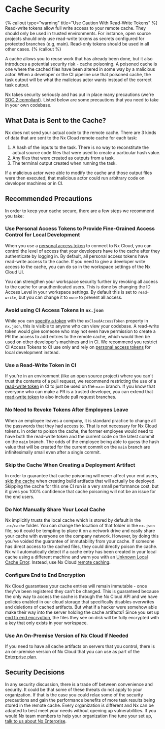 # Cache Security

{% callout type="warning" title="Use Caution With Read-Write Tokens" %}
Read-write tokens allow full write access to your remote cache. They should only be used in trusted environments. For instance, open source projects should only use read-write tokens as secrets configured for protected branches (e.g, main). Read-only tokens should be used in all other cases.
{% /callout %}

A cache allows you to reuse work that has already been done, but it also introduces a potential security risk - cache poisoning. A poisoned cache is one where the cached files have been altered in some way by a malicious actor. When a developer or the CI pipeline use that poisoned cache, the task output will be what the malicious actor wants instead of the correct task output.

Nx takes security seriously and has put in place many precautions (we're [SOC 2 compliant](https://security.nx.app)). Listed below are some precautions that you need to take in your own codebase.

## What Data is Sent to the Cache?

Nx does not send your actual code to the remote cache. There are 3 kinds of data that are sent to the Nx Cloud remote cache for each task:

1. A hash of the inputs to the task. There is no way to reconstitute the actual source code files that were used to create a particular hash value.
2. Any files that were created as outputs from a task.
3. The terminal output created when running the task.

If a malicious actor were able to modify the cache and those output files were then executed, that malicious actor could run arbitrary code on developer machines or in CI.

## Recommended Precautions

In order to keep your cache secure, there are a few steps we recommend you take:

### Use Personal Access Tokens to Provide Fine-Grained Access Control for Local Development

When you use a [personal access token](/ci/recipes/security/personal-access-tokens) to connect to Nx Cloud, you can control the level of access that your developers have to the cache after they authenticate by logging in. By default, all personal access tokens have read-write access to the cache. If you need to give a developer write access to the cache, you can do so in the workspace settings of the Nx Cloud UI.

You can strengthen your workspace security further by revoking all access to the cache for unauthenticated users. This is done by changing the ID Access Level in your workspace settings. By default this is set to `read-write`, but you can change it to `none` to prevent all access.

### Avoid using CI Access Tokens in `nx.json`

While you can [specify a token](/ci/recipes/security/access-tokens) with the `nxCloudAccessToken` property in `nx.json`, this is visible to anyone who can view your codebase. A read-write token would give someone who may not even have permission to create a PR the access to add entries to the remote cache, which would then be used on other developer's machines and in CI. We recommend you restrict CI Access Tokens to CI use only and rely on [personal access tokens](/ci/recipes/security/personal-access-tokens) for local development instead.

### Use a Read-Write Token in CI

If you're in an environment (like an open source project) where you can't trust the contents of a pull request, we recommend restricting the use of a [read-write token](/ci/recipes/security/access-tokens) in CI to just be used on the `main` branch. If you know that everyone who can make a PR is a trusted developer, you can extend that [read-write token](/ci/recipes/security/access-tokens) to also include pull request branches.

### No Need to Revoke Tokens After Employees Leave

When an employee leaves a company, it is standard practice to change all the passwords that they had access to. That is not necessary for Nx Cloud tokens. In order to poison the cache, the former employee would need to have both the read-write token and the current code on the latest commit on the `main` branch. The odds of the employee being able to guess the hash value that will be created for the current commit on the `main` branch are infinitesimally small even after a single commit.

### Skip the Cache When Creating a Deployment Artifact

In order to guarantee that cache poisoning will never affect your end users, [skip the cache](/recipes/running-tasks/skipping-cache) when creating build artifacts that will actually be deployed. Skipping the cache for this one CI run is a very small performance cost, but it gives you 100% confidence that cache poisoning will not be an issue for the end users.

### Do Not Manually Share Your Local Cache

Nx implicitly trusts the local cache which is stored by default in the `.nx/cache` folder. You can change the location of that folder in the `nx.json` file, so it could be tempting to place it on a network drive and easily share your cache with everyone on the company network. However, by doing this you've voided the guarantee of immutability from your cache. If someone has direct access to the cached files, they could directly poison the cache. Nx will automatically detect if a cache entry has been created in your local cache using a different machine and warn you with an [Unknown Local Cache Error](/troubleshooting/unknown-local-cache). Instead, use Nx Cloud [remote caching](/ci/features/remote-cache).

### Configure End to End Encryption

Nx Cloud guarantees your cache entries will remain immutable - once they've been registered they can't be changed. This is guaranteed because the only way to access the cache is through the Nx Cloud API and we have policies enabled in our cloud storage that specifically disables overwrites and deletions of cached artifacts. But what if a hacker were somehow able make their way into the server holding the cache artifacts? Since you set up [end to end encryption](/ci/recipes/security/encryption), the files they see on disk will be fully encrypted with a key that only exists in your workspace.

### Use An On-Premise Version of Nx Cloud If Needed

If you need to have all cache artifacts on servers that you control, there is an on-premise version of Nx Cloud that you can use as part of the [Enterprise plan](/enterprise).

## Security Decisions

In any security discussion, there is a trade off between convenience and security. It could be that some of these threats do not apply to your organization. If that is the case you could relax some of the security precautions and gain the performance benefits of more task results being stored in the remote cache. Every organization is different and Nx can be adapted to best meet your needs without opening up vulnerabilities. If you would Nx team members to help your organization fine tune your set up, [talk to us about Nx Enterprise](/enterprise).
